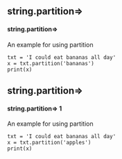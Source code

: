 ## string.partition=>
#### string.partition=>
An example for using partition
```
txt = 'I could eat bananas all day'
x = txt.partition('bananas')
print(x)
```

## string.partition=>
#### string.partition=> 1
An example for using partition
```
txt = 'I could eat bananas all day'
x = txt.partition('apples')
print(x)
```